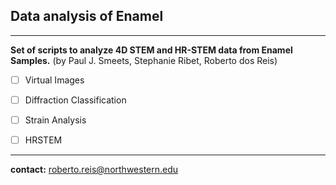 ## Data analysis of Enamel

---

**Set of scripts to analyze 4D STEM and HR-STEM data from Enamel Samples.**
(by Paul J. Smeets, Stephanie Ribet, Roberto dos Reis)

- [ ] Virtual Images

- [ ] Diffraction Classification

- [ ] Strain Analysis

- [ ] HRSTEM

---
<b>contact:</b> roberto.reis@northwestern.edu




